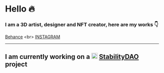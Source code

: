 # Hello :fire:
### I am a 3D artist, designer and NFT creator, here are my works :point_down:
[Behance]([https://drive.google.com/drive/folders/14mSbtTZF-PzP47RzGxURwI1Gof49hFJq?usp=sharing](https://www.behance.net/mindel)) <br>
[INSTAGRAM](https://www.instagram.com/vladislav_mindel/)
___

## I am currently working on a <img src="https://stabilitydao.org/logo40z.png" width="20px"> [StabilityDAO](https://stabilitydao.org/) project

